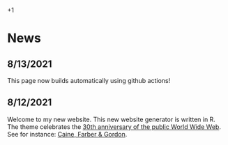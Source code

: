 +1

# News

## 8/13/2021

This page now builds automatically using github actions!

## 8/12/2021

Welcome to my new website. This new website generator is written in R. The theme celebrates the [30th anniversary of the public World Wide Web](https://en.wikipedia.org/wiki/History_of_the_World_Wide_Web#1991%E2%80%931995:_The_Web_goes_public,_early_growth). See for instance: [Caine, Farber & Gordon](http://cfg.com).
